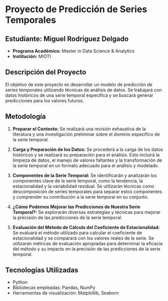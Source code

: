# Proyecto de Predicción de Series Temporales

## Estudiante: Miguel Rodríguez Delgado
- **Programa Académico:** Master in Data Science & Analytics
- **Institución:** MIOTI

## Descripción del Proyecto
El objetivo de este proyecto es desarrollar un modelo de predicción de series temporales utilizando técnicas de análisis de datos. Se trabajará con datos históricos de una serie temporal específica y se buscará generar predicciones para los valores futuros.

## Metodología

1. **Preparar el Contexto:** Se realizará una revisión exhaustiva de la literatura y una investigación preliminar sobre el dominio específico de la serie temporal. 

2. **Carga y Preparación de los Datos:** Se procederá a la carga de los datos históricos y se realizará su preparación para el análisis. Esto incluirá la limpieza de datos, el manejo de valores faltantes y la transformación de la serie temporal en un formato adecuado para el análisis y modelado.

3. **Componentes de la Serie Temporal:** Se identificarán y analizarán los componentes clave de la serie temporal, como la tendencia, la estacionalidad y la variabilidad residual. Se utilizarán técnicas como descomposición de series temporales para separar estos componentes y comprender su contribución a la serie temporal en su conjunto.

4. **¿Cómo Podemos Mejorar las Predicciones de Nuestra Serie Temporal?:** Se explorarán diversas estrategias y técnicas para mejorar la precisión de las predicciones de la serie temporal. 

5. **Evaluación del Método de Cálculo del Coeficiente de Estacionalidad:** Se evaluará el método utilizado para calcular el coeficiente de estacionalidad y se comparará con los valores reales de la serie. Se utilizarán métricas de evaluación apropiadas para determinar la eficacia del método y su impacto en la precisión de las predicciones de la serie temporal.


## Tecnologías Utilizadas
- Python
- Bibliotecas empleadas: Pandas, NumPy
- Herramientas de visualización: Matplotlib, Seaborn

